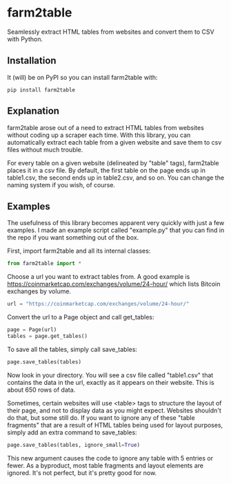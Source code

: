 # farm2table
Seamlessly extract HTML tables from websites and convert them to CSV with Python.

## Installation

It (will) be on PyPI so you can install farm2table with:
```
pip install farm2table
```

## Explanation
farm2table arose out of a need to extract HTML tables from websites without coding up a scraper each time. With this library, you can automatically extract each table from a given website and save them to csv files without much trouble. 

For every table on a given website (delineated by "table" tags), farm2table places it in a csv file. By default, the first table on the page ends up in table1.csv, the second ends up in table2.csv, and so on. You can change the naming system if you wish, of course.

## Examples
The usefulness of this library becomes apparent very quickly with just a few examples. I made an example script called "example.py" that you can find in the repo if you want something out of the box. 

First, import farm2table and all its internal classes:

```Python
from farm2table import *
```

Choose a url you want to extract tables from. 
A good example is https://coinmarketcap.com/exchanges/volume/24-hour/ which lists Bitcoin exchanges by volume. 

```Python
url = "https://coinmarketcap.com/exchanges/volume/24-hour/"
```

Convert the url to a Page object and call get_tables:

```Python
page = Page(url)
tables = page.get_tables()
```

To save all the tables, simply call save_tables:

```Python
page.save_tables(tables)
```

Now look in your directory. You will see a csv file called "table1.csv" that contains the data in the url, exactly as it appears on their website. This is about 650 rows of data.

Sometimes, certain websites will use \<table\> tags to structure the layout of their page, and not to display data as you might expect. Websites shouldn't do that, but some still do. If you want to ignore any of these "table fragments" that are a result of HTML tables being used for layout purposes, simply add an extra command to save_tables:

```Python
page.save_tables(tables, ignore_small=True)
```

This new argument causes the code to ignore any table with 5 entries or fewer. As a byproduct, most table fragments and layout elements are ignored. It's not perfect, but it's pretty good for now. 

